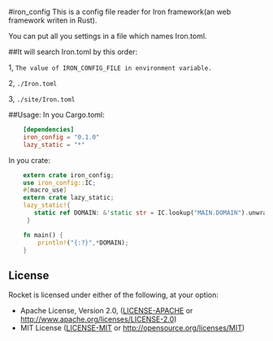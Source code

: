 #iron_config
This is a config file reader for Iron framework(an web framework writen in Rust).

You can put all you settings in a file which names Iron.toml.

##It will search Iron.toml by this order:

1, `The value of IRON_CONFIG_FILE in environment variable.`

2, `./Iron.toml`

3, `./site/Iron.toml`

##Usage:
In you Cargo.toml:

```toml
    [dependencies]
    iron_config = "0.1.0"
    lazy_static = "*"
```
In you crate:

```rust
    extern crate iron_config;
    use iron_config::IC;
    #[macro_use]
    extern crate lazy_static;
    lazy_static!{
       static ref DOMAIN: &'static str = IC.lookup("MAIN.DOMAIN").unwrap().as_str().unwrap();
     }

    fn main() {
        println!("{:?}",*DOMAIN); 
    }
```
## License

Rocket is licensed under either of the following, at your option:

 * Apache License, Version 2.0, ([LICENSE-APACHE](LICENSE-APACHE) or http://www.apache.org/licenses/LICENSE-2.0)
 * MIT License ([LICENSE-MIT](LICENSE-MIT) or http://opensource.org/licenses/MIT)

